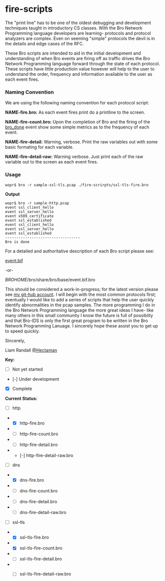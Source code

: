 fire-scripts
=

The "print line" has to be one of the oldest debugging and development techniques taught in introductory CS classes.  With the Bro Network Programming language developers are learning- protocols and protocol analyzers are complex.  Even on seeming "simple" protocols the devil is in the details and edge cases of the RFC.

These Bro scripts are intended to aid in the initial development and understanding of when Bro events are firing off as traffic drives the Bro Network Programming language forward through the state of each protocol.  These scripts have little productioin value however will help to the user to understand the order, frequency and information available to the user as each event fires.

### Naming Convention
We are using the following naming convention for each protocol script:

**NAME-fire.bro:** 
As each event fires print do a printline to the screen.

**NAME-fire-count.bro:** Upon the completion of Bro and the firing of the [bro_done](http://www.bro-ids.org/documentation/scripts/base/event.bif.html#id-bro_done) event show some simple metrics as to the frequency of each event.

**NAME-fire-detail:** Warning, verbose. Print the raw variables out with some basic formating for each variable.

**NAME-fire-detail-raw:** Warning verbose. Just print each of the raw variable out to the screen as each event fires.

### Usage

````
wopr$ bro -r sample-ssl-tls.pcap ./fire-scrirpts/ssl-tls-fire.bro
````

**Output**

    wopr$ bro -r sample-http.pcap
    event ssl_client_hello
    event ssl_server_hello
    event x509_certificate
    event ssl_established
    event ssl_client_hello
    event ssl_server_hello
    event ssl_established
    ----------------------------------
    Bro is done

For a detailed and authoritative description of each Bro script please see:

[event.bif](http://www.bro-ids.org/documentation/scripts/base/event.bif.html)

-or-

$BROHOME$/bro/share/bro/base/event.bif.bro

This should be considered a work-in-progress; for the latest version please see [my git-hub account](https://github.com/LiamRandall).  I will begin with the most common protocols first; eventually I would like to add a series of scripts that help the user quickly identify abnormalities in the pcap samples.  The more programming I do in the Bro Network Programming language the more great ideas I have- like many others in this small community I know the future is full of possiblity and that Bro-IDS is only the first great program to be written in the Bro Network Programming Lanuage.  I sincerely hope these assist you to get up to speed quickly.

Sincerely,

Liam Randall  [@Hectaman](https://twitter.com/hectaman)


**Key:**
- [ ] Not yet started
- [-] Under development
- [X] Complete


**Current Status:**

- [ ] http
- - [X] http-fire.bro
- - [ ] http-fire-count.bro
- - [ ] http-fire-detail.bro
- - [-] http-fire-detail-raw.bro
- [ ] dns
- - [X] dns-fire.bro
- - [ ] dns-fire-count.bro
- - [ ] dns-fire-detail.bro
- - [ ] dns-fire-detail-raw.bro
- [ ] ssl-tls
- - [X] ssl-tls-fire.bro
- - [X] ssl-tls-fire-count.bro
- - [ ] ssl-tls-fire-detail.bro
- - [ ] ssl-tls-fire-detail-raw.bro

